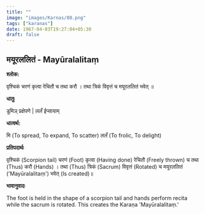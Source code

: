 ```yaml
---
title: ""
image: "images/Karnas/80.png"
tags: ["karanas"]
date: 1967-04-03T19:27:04+05:30
draft: false
---
```


## मयूरललितं - Mayūralalitaṃ

**श्लोक:**

वृश्चिकं चरणं कृत्वा रेचितौ च तथा करौ । तथा त्रिकं विवृत्तं च मयूरललितं भवेत् ॥

**धातुः**

डुमिञ् प्रक्षेपणे |
ललँ ईप्सायाम् 

**धात्वर्थ:**

मि (To spread, To expand, To scatter)
ललँ (To frolic, To delight)

**प्रतिपदार्थः**

वृश्चिकं (Scorpion tail) चरणं (Foot) कृत्वा (Having done) रेचितौ (Freely thrown) च तथा (Thus) करौ (Hands) । तथा (Thus) त्रिकं (Sacrum) विवृत्तं (Rotated) च मयूरललितं ('Mayūralalitaṃ') भवेत् (Is created)॥

**भावानुवादः**

The foot is held in the shape of a scorpion tail and hands perform recita while the sacrum is rotated. This creates the Karaṇa 'Mayūralalitaṃ.'